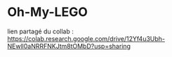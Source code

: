 # Oh-My-LEGO
lien partagé du collab : https://colab.research.google.com/drive/12Yf4u3Ubh-NEwll0aNRRFNKJtm8tOMbD?usp=sharing
